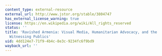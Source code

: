```yaml
---
content_type: external-resource
external_url: http://www.jstor.org/stable/3804747
has_external_license_warning: true
license: https://en.wikipedia.org/wiki/All_rights_reserved
status: ''
title: 'Ravished Armenia: Visual Media, Humanitarian Advocacy, and the Formation of
  Witnessing Publics'
uid: 4dd124e7-71f9-4b4c-8e3c-9234fc6f9bd9
wayback_url: ''
---
```

